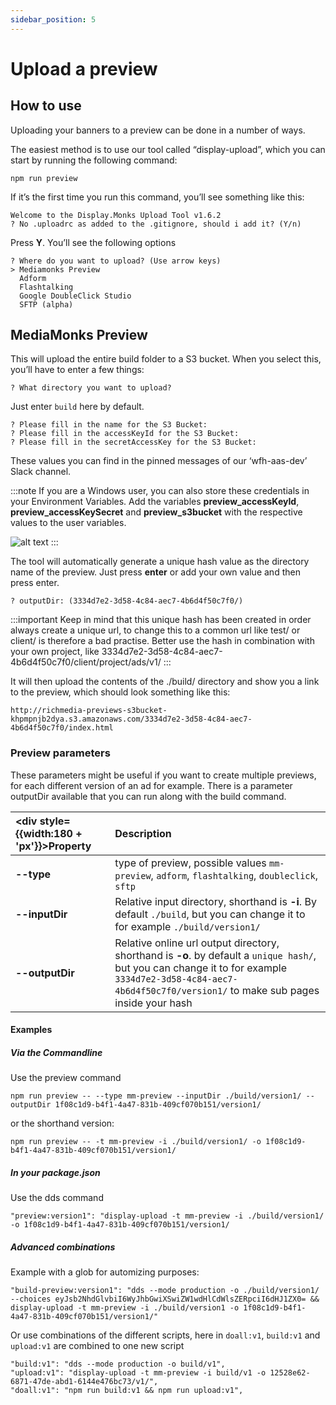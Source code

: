 ```yaml
---
sidebar_position: 5
---
```


# Upload a preview

## How to use

Uploading your banners to a preview can be done in a number of ways.

The easiest method is to use our tool called “display-upload”, which you can start by running the following command:

```terminal
npm run preview
```


If it’s the first time you run this command, you’ll see something like this:

```
Welcome to the Display.Monks Upload Tool v1.6.2
? No .uploadrc as added to the .gitignore, should i add it? (Y/n)
```

Press **Y**. You’ll see the following options

```
? Where do you want to upload? (Use arrow keys)
> Mediamonks Preview
  Adform
  Flashtalking
  Google DoubleClick Studio
  SFTP (alpha)
```

## MediaMonks Preview

This will upload the entire build folder to a S3 bucket. When you select this, you’ll have to enter a few things:

```
? What directory you want to upload?
```

Just enter `build` here by default.

```
? Please fill in the name for the S3 Bucket:
? Please fill in the accessKeyId for the S3 Bucket:
? Please fill in the secretAccessKey for the S3 Bucket:
```
These values you can find in the pinned messages of our ‘wfh-aas-dev’ Slack channel. 

:::note
If you are a Windows user, you can also store these credentials in your Environment Variables. 
Add the variables **preview_accessKeyId**, **preview_accessKeySecret** and **preview_s3bucket** with the respective values to the user variables.

![alt text](/img/environment_variables.jpg)
:::

The tool will automatically generate a unique hash value as the directory name of the preview. Just press **enter** or add your
own value and then press enter. 

```
? outputDir: (3334d7e2-3d58-4c84-aec7-4b6d4f50c7f0/)
```

:::important
Keep in mind that this unique hash has been created in order always create a unique url, to change this to a common url like test/ or client/ is therefore a bad practise.
Better use the hash in combination with your own project, like 3334d7e2-3d58-4c84-aec7-4b6d4f50c7f0/client/project/ads/v1/
:::

It will then upload the contents of the ./build/ directory and show you a link to the preview, which should look something like this:

`http://richmedia-previews-s3bucket-khpmpnjb2dya.s3.amazonaws.com/3334d7e2-3d58-4c84-aec7-4b6d4f50c7f0/index.html
`

### Preview parameters
These parameters might be useful if you want to create multiple previews, for each different version of an ad for example.
There is a parameter outputDir available that you can run along with the build command.

| <div style={{width:180 + 'px'}}>Property</div>|  Description | 
| :------ |  :--- | 
| **--type** | type of preview, possible values `mm-preview`, `adform`, `flashtalking`, `doubleclick`, `sftp`
| **--inputDir** | Relative input directory, shorthand is **-i**. By default `./build`, but you can change it to for example `./build/version1/`
| **--outputDir** | Relative online url output directory, shorthand is **-o**. by default a `unique hash/`, but you can change it to for example `3334d7e2-3d58-4c84-aec7-4b6d4f50c7f0/version1/` to make sub pages inside your hash

#### Examples

##### Via the Commandline
Use the preview command
```terminal
npm run preview -- --type mm-preview --inputDir ./build/version1/ --outputDir 1f08c1d9-b4f1-4a47-831b-409cf070b151/version1/
```

or the shorthand version:

```terminal
npm run preview -- -t mm-preview -i ./build/version1/ -o 1f08c1d9-b4f1-4a47-831b-409cf070b151/version1/
```

##### In your package.json
Use the dds command
```terminal
"preview:version1": "display-upload -t mm-preview -i ./build/version1/ -o 1f08c1d9-b4f1-4a47-831b-409cf070b151/version1/
```

##### Advanced combinations
Example with a glob for automizing purposes:
```terminal
"build-preview:version1": "dds --mode production -o ./build/version1/ --choices eyJsb2NhdGlvbiI6WyJhbGwiXSwiZW1wdHlCdWlsZERpciI6dHJ1ZX0= && display-upload -t mm-preview -i ./build/version1 -o 1f08c1d9-b4f1-4a47-831b-409cf070b151/version1/"
```

Or use combinations of the different scripts, here in `doall:v1`, `build:v1` and `upload:v1` are combined to one new script
```terminal
"build:v1": "dds --mode production -o build/v1",
"upload:v1": "display-upload -t mm-preview -i build/v1 -o 12528e62-6871-47de-abd1-6144e476bc73/v1/",
"doall:v1": "npm run build:v1 && npm run upload:v1",
```


